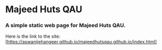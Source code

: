 # Majeed Huts QAU

### A simple static web page for Majeed Huts QAU.

Here is the link to the site: [https://aswanijehangeer.github.io/majeedhutsqau.github.io/index.html]
